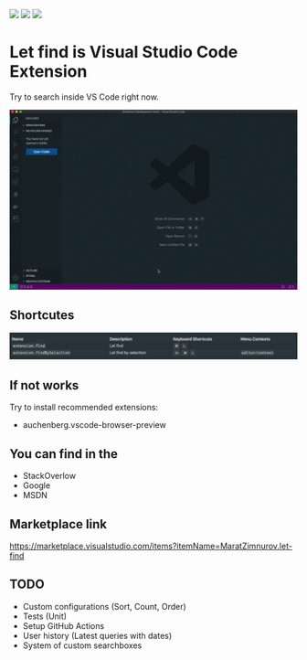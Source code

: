 [![](https://vsmarketplacebadge.apphb.com/version-short/MaratZimnurov.let-find.svg)](https://marketplace.visualstudio.com/items?itemName=MaratZimnurov.let-find)
[![](https://vsmarketplacebadge.apphb.com/downloads-short/MaratZimnurov.let-find.svg)](https://marketplace.visualstudio.com/items?itemName=MaratZimnurov.let-find)
[![](https://vsmarketplacebadge.apphb.com/rating-short/MaratZimnurov.let-find.svg)](https://marketplace.visualstudio.com/items?itemName=MaratZimnurov.let-find)

# **Let find** is Visual Studio Code Extension

Try to search inside VS Code right now.

![Let find preview](https://raw.githubusercontent.com/Zimtir/let-find/master/assets/preview.gif 'Let find preview')

## Shortcutes

![Shortcutes](https://raw.githubusercontent.com/Zimtir/let-find/master/assets/shortcutes.png 'Shortcutes')

## If not works

Try to install recommended extensions:

- auchenberg.vscode-browser-preview

## You can find in the

- StackOverlow
- Google
- MSDN

## Marketplace link

https://marketplace.visualstudio.com/items?itemName=MaratZimnurov.let-find

## TODO

- Custom configurations (Sort, Count, Order)
- Tests (Unit)
- Setup GitHub Actions
- User history (Latest queries with dates)
- System of custom searchboxes
